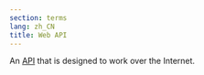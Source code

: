 ```yaml
---
section: terms
lang: zh_CN
title: Web API
---
```


An [API](/glossary/en/terms/api/) that is designed to work over the Internet.
